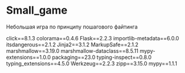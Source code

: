 # Small_game #

Небольшая игра по принципу пошагового файтинга


click==8.1.3
colorama==0.4.6
Flask==2.2.3
importlib-metadata==6.0.0
itsdangerous==2.1.2
Jinja2==3.1.2
MarkupSafe==2.1.2
marshmallow==3.19.0
marshmallow-dataclass==8.5.11
mypy-extensions==1.0.0
packaging==23.0
typing-inspect==0.8.0
typing_extensions==4.5.0
Werkzeug==2.2.3
zipp==3.15.0
mypy==1.1.1
